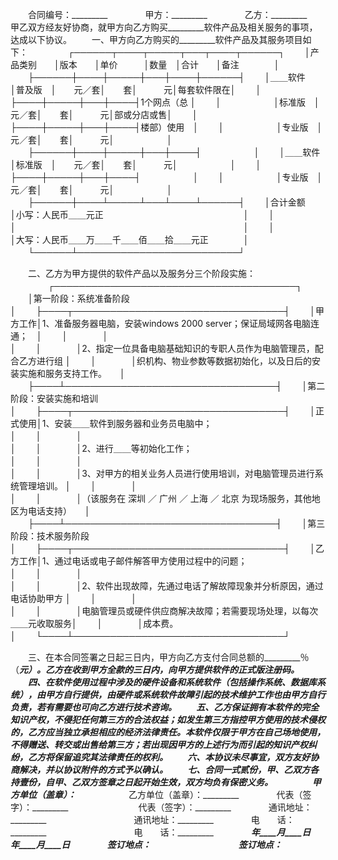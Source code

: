 
 


　　合同编号：_________　　
　　甲方：_________　　
　　乙方：_________　　
　　甲乙双方经友好协商，就甲方向乙方购买_________软件产品及相关服务的事项，达成以下协议。
　　一、甲方向乙方购买的_________软件产品及其服务项目如下：
　　
　　┌──────┬────┬─────┬───┬────┬──────┐
　　│产品类别　　│版本　　│单价　　　│数量　│合计　　│备注　　　　│
　　├──────┼────┼─────┼───┼────┼──────┤
　　│＿＿软件　　│普及版　│　　元／套│　　套│　　　元│每套软件限在│
　　│　　　　　　├────┼─────┼───┼────┤1个网点（总 │
　　│　　　　　　│标准版　│　　元／套│　　套│　　　元│部或分店或售│
　　│　　　　　　├────┼─────┼───┼────┤楼部）使用　│
　　│　　　　　　│专业版　│　　元／套│　　套│　　　元│　　　　　　│
　　├──────┼────┼─────┼───┼────┤　　　　　　│
　　│＿＿软件　　│标准版　│　　元／套│　　套│　　　元│　　　　　　│
　　│　　　　　　├────┼─────┼───┼────┤　　　　　　│
　　│　　　　　　│专业版　│　　元／套│　　套│　　　元│　　　　　　│
　　├──────┼────┴─────┴───┴────┴──────┤
　　│合计金额　　│小写：人民币＿＿元正　　　　　　　　　　　　　　　　│
　　│　　　　　　│　　　　　　　　　　　　　　　　　　　　　　　　　　│
　　│　　　　　　│大写：人民币＿＿万＿＿千＿＿佰＿＿拾＿＿元正　　　　│
　　└──────┴──────────────────────────┘
　　

　　二、乙方为甲方提供的软件产品以及服务分三个阶段实施：
　　
　　┌───────────────────────────────────────┐
　　│第一阶段：系统准备阶段　　　　　　　　　　　　　　　　　　　　　　　　　　　　│
　　├────┬──────────────────────────────────┤
　　│甲方工作│1、准备服务器电脑，安装windows 2000 server；保证局域网各电脑连通；　│
　　│　　　　│　　　　　　　　　　　　　　　　　　　　　　　　　　　　　　　　　　│
　　│　　　　│2、指定一位具备电脑基础知识的专职人员作为电脑管理员，配合乙方进行组 │
　　│　　　　│织机构、物业参数等数据初始化，以及日后的安装实施和服务支持工作。　　│
　　├────┴──────────────────────────────────┤
　　│第二阶段：安装实施和培训　　　　　　　　　　　　　　　　　　　　　　　　　　　│
　　├────┬──────────────────────────────────┤
　　│正式使用│1、安装＿＿软件到服务器和业务员电脑中；　　　　　　　　　　　　　　 │
　　│　　　　│　　　　　　　　　　　　　　　　　　　　　　　　　　　　　　　　　　│
　　│　　　　│2、进行＿＿等初始化工作；　　　　　　　　　　　　　　　　　　　　　 │
　　│　　　　│　　　　　　　　　　　　　　　　　　　　　　　　　　　　　　　　　　│
　　│　　　　│3、对甲方的相关业务人员进行使用培训，对电脑管理员进行系统管理培训。 │
　　│　　　　│　　　　　　　　　　　　　　　　　　　　　　　　　　　　　　　　　　│
　　│　　　　│（该服务在
深圳
／
广州
／
上海
／
北京
为现场服务，其他地区为电话支持）　　│
　　├────┴──────────────────────────────────┤
　　│第三阶段：技术服务阶段　　　　　　　　　　　　　　　　　　　　　　　　　　　　│
　　├────┬──────────────────────────────────┤
　　│乙方工作│1、通过电话或电子邮件解答甲方使用过程中的问题；　　　　　　　　　　 │
　　│　　　　│　　　　　　　　　　　　　　　　　　　　　　　　　　　　　　　　　　│
　　│　　　　│2、软件出现故障，先通过电话了解故障现象并分析原因，通过电话协助甲方 │
　　│　　　　│　　　　　　　　　　　　　　　　　　　　　　　　　　　　　　　　　　│
　　│　　　　│电脑管理员或硬件供应商解决故障；若需要现场处理，以每次＿＿元收取服务│
　　│　　　　│成本费。　　　　　　　　　　　　　　　　　　　　　　　　　　　　　　│
　　└────┴──────────────────────────────────┘
　　

　　三、在本合同签署之日起三日内，甲方向乙方支付合同总额的_________％（_________元）。乙方在收到甲方全款的三日内，向甲方提供软件的正式版注册码。
　　四、在软件使用过程中涉及的硬件设备和系统软件（包括操作系统、数据库系统），由甲方自行提供，由硬件或系统软件故障引起的技术维护工作也由甲方自行负责，若有需要也可向乙方进行技术咨询。
　　五、乙方保证拥有本软件的完全知识产权，不侵犯任何第三方的合法权益；如发生第三方指控甲方使用的技术侵权的，乙方应当独立承担相应的经济法律责任。本软件仅限于甲方在自己场地使用，不得赠送、转交或出售给第三方；若出现因甲方的上述行为而引起的知识产权纠纷，乙方将保留追究其法律责任的权利。
　　六、本协议未尽事宜，双方友好协商解决，并以协议附件的方式予以确认。
　　七、合同一式贰份，甲、乙双方各持壹份，自甲、乙双方签章之日起开始生效，双方均负有保密义务。
　　
　　甲方单位（盖章）：_________　　　　　　乙方单位（盖章）：_________　　
　　代表（签字）：_________　　　　　　　　代表（签字）：_________　　
　　通讯地址：_________　　　　　　　　　　通讯地址：_________　　
　　电　　话：_________　　　　　　　　　　电　　话：_________　　
　　_________年____月____日　　　　　　　　_________年____月____日　　
　　签订地点：_________　　　　　　　　　　签订地点：_________
 


 

 
 
 
 
 
  


  
 

  


  


  
 
 
 
 

